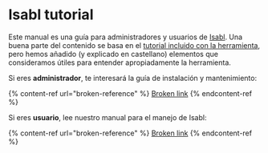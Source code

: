 # Isabl tutorial

Este manual es una guía para administradores y usuarios de [Isabl](https://www.isabl.io/). Una buena parte del contenido se basa en el [tutorial incluido con la herramienta](https://docs.isabl.io/quick-start), pero hemos añadido (y explicado en castellano) elementos que consideramos útiles para entender apropiadamente la herramienta.

Si eres **administrador**, te interesará la guía de instalación y mantenimiento:

{% content-ref url="broken-reference" %}
[Broken link](broken-reference)
{% endcontent-ref %}

Si eres **usuario**, lee nuestro manual para el manejo de Isabl:

{% content-ref url="broken-reference" %}
[Broken link](broken-reference)
{% endcontent-ref %}

&#x20;
